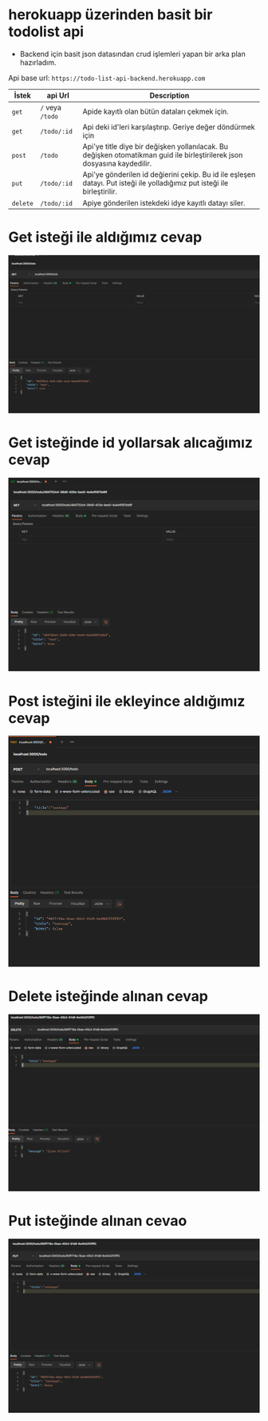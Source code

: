 # herokuapp üzerinden basit bir todolist api 

- Backend için basit json datasından crud işlemleri yapan bir arka plan hazırladım.

Api base url: `https://todo-list-api-backend.herokuapp.com`


|İstek|       api Url      | Description                    |
|--------| ------------- | ------------------------------ |
|`get`| `/` veya `/todo`      | Apide kayıtlı olan bütün dataları çekmek için.       |
|`get`| `/todo/:id`   | Api deki id'leri karşılaştırıp. Geriye değer döndürmek için    |
|`post`|`/todo`| Api'ye title diye bir değişken yollanılacak. Bu değişken otomatikman guid ile birleştirilerek json dosyasına kaydedilir.| 
|`put`|`/todo/:id`|Api'ye gönderilen id değierini çekip. Bu id ile eşleşen datayı. Put isteği ile yolladığımız put isteği ile birleştirilir.|
|`delete`|`/todo/:id`|Apiye gönderilen istekdeki idye kayıtlı datayı siler.|

Get isteği ile aldığımız cevap
=============
![](https://github.com/Berhan123/backend/blob/master/picture/get1.png)

Get isteğinde id yollarsak alıcağımız cevap
=============
![](https://github.com/Berhan123/backend/blob/master/picture/get2.png)

Post isteğini ile ekleyince aldığımız cevap
=============
![](https://github.com/Berhan123/backend/blob/master/picture/post1.png)

Delete isteğinde alınan cevap
=====================================
![](https://github.com/Berhan123/backend/blob/master/picture/delete.png)

Put isteğinde alınan cevao
======================================
![](https://github.com/Berhan123/backend/blob/master/picture/put1.png)
